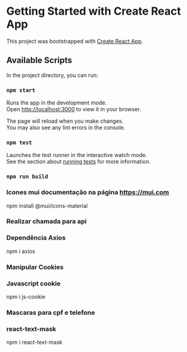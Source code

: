 # Getting Started with Create React App

This project was bootstrapped with [Create React App](https://github.com/facebook/create-react-app).

## Available Scripts

In the project directory, you can run:

### `npm start`

Runs the app in the development mode.\
Open [http://localhost:3000](http://localhost:3000) to view it in your browser.

The page will reload when you make changes.\
You may also see any lint errors in the console.

### `npm test`

Launches the test runner in the interactive watch mode.\
See the section about [running tests](https://facebook.github.io/create-react-app/docs/running-tests) for more information.

### `npm run build`
### Icones mui documentação na página https://mui.com
npm install @mui/icons-material

### Realizar chamada para api 
### Dependência Axios
npm i axios

### Manipular Cookies
### Javascript cookie
npm i js-cookie

### Mascaras para cpf e telefone
### react-text-mask
npm i react-text-mask

